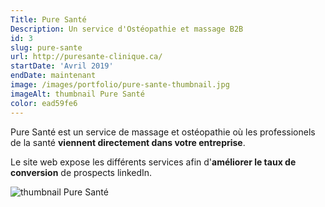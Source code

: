 ```yaml
---
Title: Pure Santé
Description: Un service d'Ostéopathie et massage B2B
id: 3
slug: pure-sante
url: http://puresante-clinique.ca/
startDate: 'Avril 2019'
endDate: maintenant
image: /images/portfolio/pure-sante-thumbnail.jpg
imageAlt: thumbnail Pure Santé
color: ead59fe6
---
```


Pure Santé est un service de massage et ostéopathie où les professionels de la santé **viennent directement dans votre entreprise**.

Le site web expose les différents services afin d'**améliorer le taux de conversion** de prospects linkedIn.

![thumbnail Pure Santé](/images/portfolio/pure-sante-thumbnail.jpg)

